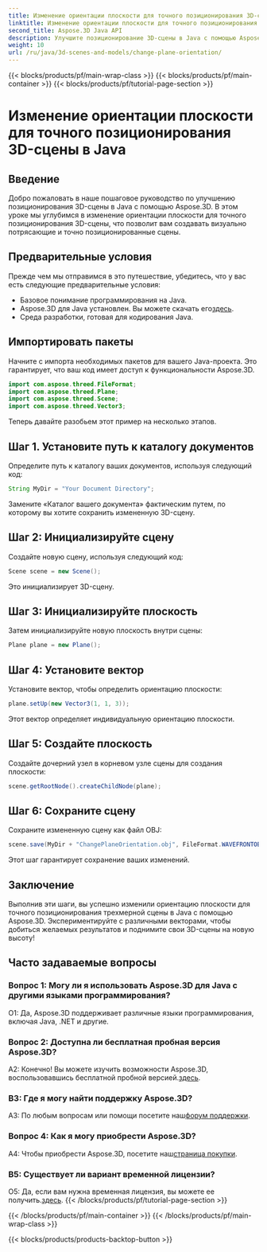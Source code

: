 ```yaml
---
title: Изменение ориентации плоскости для точного позиционирования 3D-сцены в Java
linktitle: Изменение ориентации плоскости для точного позиционирования 3D-сцены в Java
second_title: Aspose.3D Java API
description: Улучшите позиционирование 3D-сцены в Java с помощью Aspose.3D. Измените ориентацию плоскости для большей точности. Загрузите сейчас и получите захватывающий визуальный опыт.
weight: 10
url: /ru/java/3d-scenes-and-models/change-plane-orientation/
---
```


{{< blocks/products/pf/main-wrap-class >}}
{{< blocks/products/pf/main-container >}}
{{< blocks/products/pf/tutorial-page-section >}}

# Изменение ориентации плоскости для точного позиционирования 3D-сцены в Java

## Введение

Добро пожаловать в наше пошаговое руководство по улучшению позиционирования 3D-сцены в Java с помощью Aspose.3D. В этом уроке мы углубимся в изменение ориентации плоскости для точного позиционирования 3D-сцены, что позволит вам создавать визуально потрясающие и точно позиционированные сцены.

## Предварительные условия

Прежде чем мы отправимся в это путешествие, убедитесь, что у вас есть следующие предварительные условия:

- Базовое понимание программирования на Java.
- Aspose.3D для Java установлен. Вы можете скачать его[здесь](https://releases.aspose.com/3d/java/).
- Среда разработки, готовая для кодирования Java.

## Импортировать пакеты

Начните с импорта необходимых пакетов для вашего Java-проекта. Это гарантирует, что ваш код имеет доступ к функциональности Aspose.3D. 

```java
import com.aspose.threed.FileFormat;
import com.aspose.threed.Plane;
import com.aspose.threed.Scene;
import com.aspose.threed.Vector3;
```

Теперь давайте разобьем этот пример на несколько этапов.

## Шаг 1. Установите путь к каталогу документов

Определите путь к каталогу ваших документов, используя следующий код:

```java
String MyDir = "Your Document Directory";
```

Замените «Каталог вашего документа» фактическим путем, по которому вы хотите сохранить измененную 3D-сцену.

## Шаг 2: Инициализируйте сцену

Создайте новую сцену, используя следующий код:

```java
Scene scene = new Scene();
```

Это инициализирует 3D-сцену.

## Шаг 3: Инициализируйте плоскость

Затем инициализируйте новую плоскость внутри сцены:

```java
Plane plane = new Plane();
```

## Шаг 4: Установите вектор

Установите вектор, чтобы определить ориентацию плоскости:

```java
plane.setUp(new Vector3(1, 1, 3));
```

Этот вектор определяет индивидуальную ориентацию плоскости.

## Шаг 5: Создайте плоскость

Создайте дочерний узел в корневом узле сцены для создания плоскости:

```java
scene.getRootNode().createChildNode(plane);
```

## Шаг 6: Сохраните сцену

Сохраните измененную сцену как файл OBJ:

```java
scene.save(MyDir + "ChangePlaneOrientation.obj", FileFormat.WAVEFRONTOBJ);
```

Этот шаг гарантирует сохранение ваших изменений.

## Заключение

Выполнив эти шаги, вы успешно изменили ориентацию плоскости для точного позиционирования трехмерной сцены в Java с помощью Aspose.3D. Экспериментируйте с различными векторами, чтобы добиться желаемых результатов и поднимите свои 3D-сцены на новую высоту!


## Часто задаваемые вопросы

### Вопрос 1: Могу ли я использовать Aspose.3D для Java с другими языками программирования?

О1: Да, Aspose.3D поддерживает различные языки программирования, включая Java, .NET и другие.

### Вопрос 2: Доступна ли бесплатная пробная версия Aspose.3D?

 А2: Конечно! Вы можете изучить возможности Aspose.3D, воспользовавшись бесплатной пробной версией.[здесь](https://releases.aspose.com/).

### В3: Где я могу найти поддержку Aspose.3D?

 A3: По любым вопросам или помощи посетите наш[форум поддержки](https://forum.aspose.com/c/3d/18).

### Вопрос 4: Как я могу приобрести Aspose.3D?

 A4: Чтобы приобрести Aspose.3D, посетите наш[страница покупки](https://purchase.aspose.com/buy).

### В5: Существует ли вариант временной лицензии?

 О5: Да, если вам нужна временная лицензия, вы можете ее получить.[здесь](https://purchase.aspose.com/temporary-license/).
{{< /blocks/products/pf/tutorial-page-section >}}

{{< /blocks/products/pf/main-container >}}
{{< /blocks/products/pf/main-wrap-class >}}

{{< blocks/products/products-backtop-button >}}
